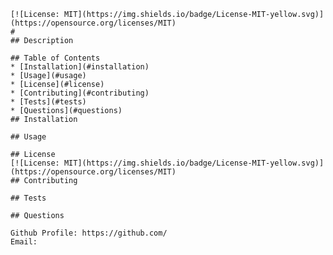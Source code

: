 
    [![License: MIT](https://img.shields.io/badge/License-MIT-yellow.svg)](https://opensource.org/licenses/MIT)
    # 
    ## Description
    
    ## Table of Contents
    * [Installation](#installation)
    * [Usage](#usage)
    * [License](#license)
    * [Contributing](#contributing)
    * [Tests](#tests)
    * [Questions](#questions)
    ## Installation
    
    ## Usage
    
    ## License
    [![License: MIT](https://img.shields.io/badge/License-MIT-yellow.svg)](https://opensource.org/licenses/MIT)
    ## Contributing
    
    ## Tests
    
    ## Questions
    
    Github Profile: https://github.com/
    Email: 
  
